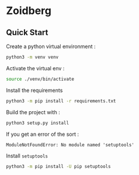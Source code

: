 # Zoidberg

## Quick Start

Create a python virtual environment :

```bash
python3 -m venv venv
```

Activate the virtual env :

```bash
source ./venv/bin/activate
```

Install the requirements

```bash
python3 -m pip install -r requirements.txt
```

Build the project with :

```bash
python3 setup.py install
```

If you get an error of the sort :

```
ModuleNotFoundError: No module named 'setuptools'
```

Install `setuptools`

```bash
python3 -m pip install -U pip setuptools
```
